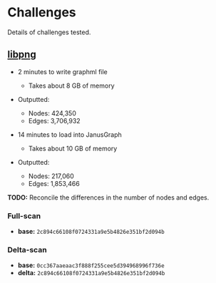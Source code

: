 # Challenges

Details of challenges tested.

## [libpng](https://github.com/aixcc-finals/example-libpng)

* 2 minutes to write graphml file
  * Takes about 8 GB of memory
* Outputted:
  * Nodes:   424,350
  * Edges: 3,706,932

* 14 minutes to load into JanusGraph
  * Takes about 10 GB of memory
* Outputted:
  * Nodes:   217,060
  * Edges: 1,853,466

**TODO:** Reconcile the differences in the number of nodes and edges.

### Full-scan

* **base:** `2c894c66108f0724331a9e5b4826e351bf2d094b`

### Delta-scan

* **base:** `0cc367aaeaac3f888f255cee5d394968996f736e`
* **delta:** `2c894c66108f0724331a9e5b4826e351bf2d094b`
